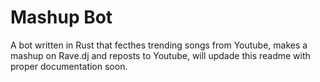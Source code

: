 # Mashup Bot

A bot written in Rust that fecthes trending songs from Youtube, makes a mashup on Rave.dj and reposts to Youtube, will updade this readme with proper documentation soon.
